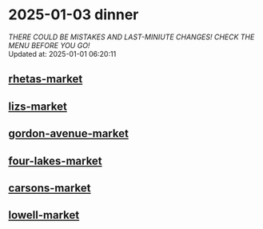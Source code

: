 # 2025-01-03 dinner  
*THERE COULD BE MISTAKES AND LAST-MINIUTE CHANGES! CHECK THE MENU BEFORE YOU GO!*  
Updated at: 2025-01-01 06:20:11  
## [rhetas-market](https://wisc-housingdining.nutrislice.com/menu/rhetas-market/dinner/2025-01-03)  
## [lizs-market](https://wisc-housingdining.nutrislice.com/menu/lizs-market/dinner/2025-01-03)  
## [gordon-avenue-market](https://wisc-housingdining.nutrislice.com/menu/gordon-avenue-market/dinner/2025-01-03)  
## [four-lakes-market](https://wisc-housingdining.nutrislice.com/menu/four-lakes-market/dinner/2025-01-03)  
## [carsons-market](https://wisc-housingdining.nutrislice.com/menu/carsons-market/dinner/2025-01-03)  
## [lowell-market](https://wisc-housingdining.nutrislice.com/menu/lowell-market/dinner/2025-01-03)  
  
